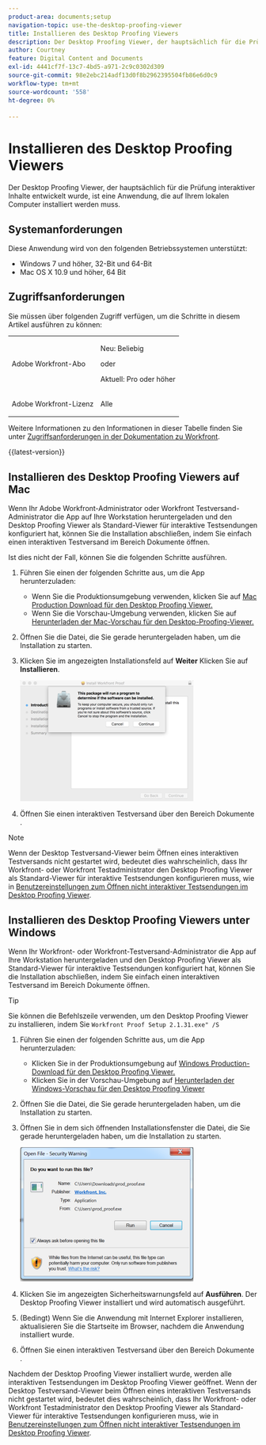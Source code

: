 ```yaml
---
product-area: documents;setup
navigation-topic: use-the-desktop-proofing-viewer
title: Installieren des Desktop Proofing Viewers
description: Der Desktop Proofing Viewer, der hauptsächlich für die Prüfung interaktiver Inhalte entwickelt wurde, ist eine Anwendung, die auf Ihrem lokalen Computer installiert werden muss.
author: Courtney
feature: Digital Content and Documents
exl-id: 4441cf7f-13c7-4bd5-a971-2c9c0302d309
source-git-commit: 98e2ebc214adf13d0f8b2962395504fb86e6d0c9
workflow-type: tm+mt
source-wordcount: '558'
ht-degree: 0%

---
```


# Installieren des Desktop Proofing Viewers

<!--Audited: 12/2023-->

Der Desktop Proofing Viewer, der hauptsächlich für die Prüfung interaktiver Inhalte entwickelt wurde, ist eine Anwendung, die auf Ihrem lokalen Computer installiert werden muss.

## Systemanforderungen

Diese Anwendung wird von den folgenden Betriebssystemen unterstützt:

* Windows 7 und höher, 32-Bit und 64-Bit
* Mac OS X 10.9 und höher, 64 Bit

## Zugriffsanforderungen

Sie müssen über folgenden Zugriff verfügen, um die Schritte in diesem Artikel ausführen zu können:

<table style="table-layout:auto"> 
 <col> 
 <col> 
 <tbody> 
  <tr> 
   <td role="rowheader">Adobe Workfront-Abo</td> 
   <td> <p>Neu: Beliebig</p> <p>oder</p> <p>Aktuell: Pro oder höher</p> </td> 
  </tr> 
  <tr> 
   <td role="rowheader">Adobe Workfront-Lizenz</td> 
   <td> <p>Alle</p></td> 
  </tr> 
 </tbody> 
</table>

Weitere Informationen zu den Informationen in dieser Tabelle finden Sie unter [Zugriffsanforderungen in der Dokumentation zu Workfront](/help/quicksilver/administration-and-setup/add-users/access-levels-and-object-permissions/access-level-requirements-in-documentation.md).

{{latest-version}}

## Installieren des Desktop Proofing Viewers auf Mac

Wenn Ihr Adobe Workfront-Administrator oder Workfront Testversand-Administrator die App auf Ihre Workstation heruntergeladen und den Desktop Proofing Viewer als Standard-Viewer für interaktive Testsendungen konfiguriert hat, können Sie die Installation abschließen, indem Sie einfach einen interaktiven Testversand im Bereich Dokumente öffnen.

Ist dies nicht der Fall, können Sie die folgenden Schritte ausführen.

1. Führen Sie einen der folgenden Schritte aus, um die App herunterzuladen:

   * Wenn Sie die Produktionsumgebung verwenden, klicken Sie auf [Mac Production Download für den Desktop Proofing Viewer.](https://assets.proofhq.com/nativeviewer/desktop_viewer/Workfront+Proof-2.1.34.pkg)
   * Wenn Sie die Vorschau-Umgebung verwenden, klicken Sie auf [Herunterladen der Mac-Vorschau für den Desktop-Proofing-Viewer.](https://assets.preview.proofhq.com/nativeviewer/desktop_viewer/Workfront+Proof+Preview-2.1.34.pkg)

1. Öffnen Sie die Datei, die Sie gerade heruntergeladen haben, um die Installation zu starten.
1. Klicken Sie im angezeigten Installationsfeld auf **Weiter** Klicken Sie auf **Installieren**.

   ![0000776.png](assets/00000776-350x244.png)

1. Öffnen Sie einen interaktiven Testversand über den Bereich Dokumente .

>[!NOTE]
>
>Wenn der Desktop Testversand-Viewer beim Öffnen eines interaktiven Testversands nicht gestartet wird, bedeutet dies wahrscheinlich, dass Ihr Workfront- oder Workfront Testadministrator den Desktop Proofing Viewer als Standard-Viewer für interaktive Testsendungen konfigurieren muss, wie in [Benutzereinstellungen zum Öffnen nicht interaktiver Testsendungen im Desktop Proofing Viewer](../../../workfront-proof/wp-work-proofsfiles/review-proofs-dpv/destop-proofing-viewer.md#user-setting-for-opening-non-interactive-proofs-in-the-desktop-proofing-viewer).

## Installieren des Desktop Proofing Viewers unter Windows

Wenn Ihr Workfront- oder Workfront-Testversand-Administrator die App auf Ihre Workstation heruntergeladen und den Desktop Proofing Viewer als Standard-Viewer für interaktive Testsendungen konfiguriert hat, können Sie die Installation abschließen, indem Sie einfach einen interaktiven Testversand im Bereich Dokumente öffnen.

>[!TIP]
>
>Sie können die Befehlszeile verwenden, um den Desktop Proofing Viewer zu installieren, indem Sie `Workfront Proof Setup 2.1.31.exe" /S`

1. Führen Sie einen der folgenden Schritte aus, um die App herunterzuladen:

   * Klicken Sie in der Produktionsumgebung auf [Windows Production-Download für den Desktop Proofing Viewer.](https://assets.proofhq.com/nativeviewer/desktop_viewer/Workfront+Proof+Setup+2.1.32.exe)
   * Klicken Sie in der Vorschau-Umgebung auf [Herunterladen der Windows-Vorschau für den Desktop Proofing Viewer](https://assets.preview.proofhq.com/nativeviewer/desktop_viewer/Workfront+Proof+Preview+Setup+2.1.32.exe)

1. Öffnen Sie die Datei, die Sie gerade heruntergeladen haben, um die Installation zu starten.
1. Öffnen Sie in dem sich öffnenden Installationsfenster die Datei, die Sie gerade heruntergeladen haben, um die Installation zu starten.

   ![screen_shot_2018-05-02_at_10.56.55_AM.png](assets/screen-shot-2018-05-02-at-10.56.55-am-350x271.png)

1. Klicken Sie im angezeigten Sicherheitswarnungsfeld auf **Ausführen**. Der Desktop Proofing Viewer installiert und wird automatisch ausgeführt.
1. (Bedingt) Wenn Sie die Anwendung mit Internet Explorer installieren, aktualisieren Sie die Startseite im Browser, nachdem die Anwendung installiert wurde.
1. Öffnen Sie einen interaktiven Testversand über den Bereich Dokumente .

Nachdem der Desktop Proofing Viewer installiert wurde, werden alle interaktiven Testsendungen im Desktop Proofing Viewer geöffnet. Wenn der Desktop Testversand-Viewer beim Öffnen eines interaktiven Testversands nicht gestartet wird, bedeutet dies wahrscheinlich, dass Ihr Workfront- oder Workfront Testadministrator den Desktop Proofing Viewer als Standard-Viewer für interaktive Testsendungen konfigurieren muss, wie in [Benutzereinstellungen zum Öffnen nicht interaktiver Testsendungen im Desktop Proofing Viewer](../../../workfront-proof/wp-work-proofsfiles/review-proofs-dpv/destop-proofing-viewer.md#user-setting-for-launching-non-interactive-proofs).
